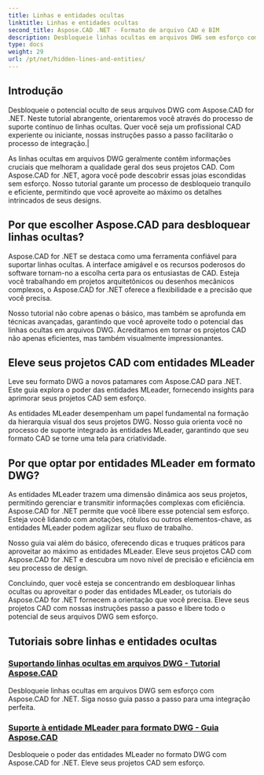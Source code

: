 ```yaml
---
title: Linhas e entidades ocultas
linktitle: Linhas e entidades ocultas
second_title: Aspose.CAD .NET - Formato de arquivo CAD e BIM
description: Desbloqueie linhas ocultas em arquivos DWG sem esforço com Aspose.CAD for .NET. Eleve seus projetos CAD com nosso guia passo a passo.
type: docs
weight: 29
url: /pt/net/hidden-lines-and-entities/
---
```



## Introdução

 Desbloqueie o potencial oculto de seus arquivos DWG com Aspose.CAD for .NET. Neste tutorial abrangente, orientaremos você através do processo de suporte contínuo de linhas ocultas. Quer você seja um profissional CAD experiente ou iniciante, nossas instruções passo a passo facilitarão o processo de integração.|

As linhas ocultas em arquivos DWG geralmente contêm informações cruciais que melhoram a qualidade geral dos seus projetos CAD. Com Aspose.CAD for .NET, agora você pode descobrir essas joias escondidas sem esforço. Nosso tutorial garante um processo de desbloqueio tranquilo e eficiente, permitindo que você aproveite ao máximo os detalhes intrincados de seus designs.

## Por que escolher Aspose.CAD para desbloquear linhas ocultas?

Aspose.CAD for .NET se destaca como uma ferramenta confiável para suportar linhas ocultas. A interface amigável e os recursos poderosos do software tornam-no a escolha certa para os entusiastas de CAD. Esteja você trabalhando em projetos arquitetônicos ou desenhos mecânicos complexos, o Aspose.CAD for .NET oferece a flexibilidade e a precisão que você precisa.

Nosso tutorial não cobre apenas o básico, mas também se aprofunda em técnicas avançadas, garantindo que você aproveite todo o potencial das linhas ocultas em arquivos DWG. Acreditamos em tornar os projetos CAD não apenas eficientes, mas também visualmente impressionantes.

## Eleve seus projetos CAD com entidades MLeader
Leve seu formato DWG a novos patamares com Aspose.CAD para .NET. Este guia explora o poder das entidades MLeader, fornecendo insights para aprimorar seus projetos CAD sem esforço.


As entidades MLeader desempenham um papel fundamental na formação da hierarquia visual dos seus projetos DWG. Nosso guia orienta você no processo de suporte integrado às entidades MLeader, garantindo que seu formato CAD se torne uma tela para criatividade.

## Por que optar por entidades MLeader em formato DWG?

As entidades MLeader trazem uma dimensão dinâmica aos seus projetos, permitindo gerenciar e transmitir informações complexas com eficiência. Aspose.CAD for .NET permite que você libere esse potencial sem esforço. Esteja você lidando com anotações, rótulos ou outros elementos-chave, as entidades MLeader podem agilizar seu fluxo de trabalho.

Nosso guia vai além do básico, oferecendo dicas e truques práticos para aproveitar ao máximo as entidades MLeader. Eleve seus projetos CAD com Aspose.CAD for .NET e descubra um novo nível de precisão e eficiência em seu processo de design.

Concluindo, quer você esteja se concentrando em desbloquear linhas ocultas ou aproveitar o poder das entidades MLeader, os tutoriais do Aspose.CAD for .NET fornecem a orientação que você precisa. Eleve seus projetos CAD com nossas instruções passo a passo e libere todo o potencial de seus arquivos DWG sem esforço.
## Tutoriais sobre linhas e entidades ocultas
### [Suportando linhas ocultas em arquivos DWG - Tutorial Aspose.CAD](./supporting-hidden-lines-in-dwg/)
Desbloqueie linhas ocultas em arquivos DWG sem esforço com Aspose.CAD for .NET. Siga nosso guia passo a passo para uma integração perfeita.
### [Suporte à entidade MLeader para formato DWG - Guia Aspose.CAD](./supporting-mleader-entity-for-dwg-format/)
Desbloqueie o poder das entidades MLeader no formato DWG com Aspose.CAD for .NET. Eleve seus projetos CAD sem esforço.